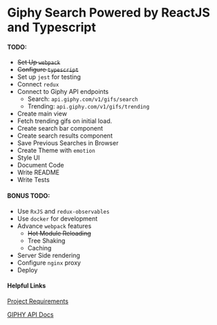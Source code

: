 # Giphy Search Powered by ReactJS and Typescript 


#### TODO: 

- ~~Set Up `webpack`~~ 
- ~~Configure `typescript`~~
- Set up `jest` for testing
- Connect `redux` 
- Connect to Giphy API endpoints
  - Search: `api.giphy.com/v1/gifs/search`
  - Trending: `api.giphy.com/v1/gifs/trending`
- Create main view
- Fetch trending gifs on initial load.
- Create search bar component
- Create search results component
- Save Previous Searches in Browser
- Create Theme with `emotion`
- Style UI
- Document Code
- Write README
- Write Tests 

#### BONUS TODO:

- Use `RxJS` and `redux-observables`
- Use `docker` for development 
- Advance `webpack` features
  - ~~Hot Module Reloading~~
  - Tree Shaking 
  - Caching 
- Server Side rendering 
- Configure `nginx` proxy
- Deploy


#### Helpful Links

[Project Requirements](https://s3.amazonaws.com/fieldlens-public/react-interview.html)

[GIPHY API Docs](https://developers.giphy.com/docs)

